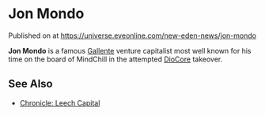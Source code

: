 # Jon Mondo
Published on  at https://universe.eveonline.com/new-eden-news/jon-mondo

**Jon Mondo** is a famous [Gallente](4bufc5OaK80rlo20Pez6gK) venture
capitalist most well known for his time on the board of
MindChill in the attempted
[DioCore](7JrRqTJin9uD7V7bTyVCSG) takeover.

See Also
--------
- [Chronicle: Leech Capital](4wq8As2rAWdMquwoheigfU)
